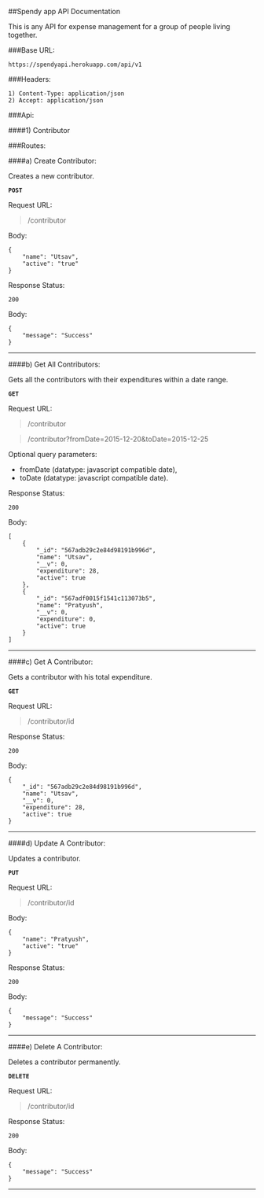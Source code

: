 ##Spendy app API Documentation

This is any API for expense management for a group of people living together.

###Base URL:

    https://spendyapi.herokuapp.com/api/v1

###Headers:

    1) Content-Type: application/json
    2) Accept: application/json

###Api: 

####1) Contributor

###Routes:

####a) Create Contributor: 

Creates a new contributor.

**`POST`**

Request URL:

>/contributor



Body:
    
    {
	    "name": "Utsav",
	    "active": "true"
	}
Response Status:

	200
Body:
    
	{
  		"message": "Success"
	}

---

####b) Get All Contributors: 

Gets all the contributors with their expenditures within a date range.

**`GET`**

Request URL:

>/contributor

>/contributor?fromDate=2015-12-20&toDate=2015-12-25

Optional query parameters: 

* fromDate (datatype: javascript compatible date), 
* toDate (datatype: javascript compatible date).

Response Status:

	200
Body:
    
	[
	  	{
		    "_id": "567adb29c2e84d98191b996d",
		    "name": "Utsav",
		    "__v": 0,
		    "expenditure": 28,
		    "active": true
	  	},
	  	{
		    "_id": "567adf0015f1541c113073b5",
		    "name": "Pratyush",
		    "__v": 0,
		    "expenditure": 0,
		    "active": true
	  	}
	]

---
####c) Get A Contributor: 

Gets a contributor with his total expenditure.

**`GET`**

Request URL:

>/contributor/id

Response Status:

	200
Body:
    
	{
  		"_id": "567adb29c2e84d98191b996d",
  		"name": "Utsav",
  		"__v": 0,
  		"expenditure": 28,
  		"active": true
	}

---
####d) Update A Contributor: 

Updates a contributor.

**`PUT`**

Request URL:

>/contributor/id

Body:
    
    {
	    "name": "Pratyush",
	    "active": "true"
	}
Response Status:

	200
Body:
    
	{
  		"message": "Success"
	}

---
####e) Delete A Contributor: 

Deletes a contributor permanently.

**`DELETE`**

Request URL:

>/contributor/id

Response Status:

	200
Body:
    
	{
  		"message": "Success"
	}

---
